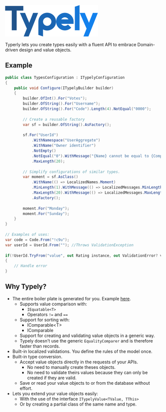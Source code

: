 ![Typely](https://github.com/adampaquette/Typely/blob/main/assets/logo-300.png)

Typerly lets you create types easily with a fluent API to embrace Domain-driven design and value objects.

## Example

```csharp
public class TypesConfiguration : ITypelyConfiguration
{
    public void Configure(ITypelyBuilder builder)
    {
        builder.OfInt().For("Votes");
        builder.OfString().For("Username");
        builder.OfString().For("Code").Length(4).NotEqual("0000");

        // Create a reusable factory
        var sf = builder.OfString().AsFactory();

        sf.For("UserId")
            .WithNamespace("UserAggregate")
            .WithName("Owner identifier")
            .NotEmpty()
            .NotEqual("0").WithMessage("{Name} cannot be equal to {ComparisonValue}.").WithErrorCode("ERR001")
            .MaxLength(20);

        // Simplify configurations of similar types.
        var moment = sf.AsClass()
            .WithName(() => LocalizedNames.Moment)
            .MinLength(1).WithMessage(() => LocalizedMessages.MinLengthCustom)
            .MaxLength(20).WithMessage(() => LocalizedMessages.MaxLengthCustom)
            .AsFactory();

        moment.For("Monday");
        moment.For("Sunday");
    }
}

// Examples of uses:
var code = Code.From("!c9u");
var userId = UserId.From(""); //Throws ValidationException

if(!UserId.TryFrom("value", out Rating instance, out ValidationError? validationError))
{
    // Handle error
}
```

## Why Typely?

* The entire boiler plate is generated for you. Example [here](https://github.com/adampaquette/Typely/blob/main/src/Typely.Generators.Tests/Typely/Snapshots/TypelyGeneratorSnapshotTests.Complete#UserId.g.verified.cs).
  * Supports value comparison with:
    * `IEquatable<T>`
    * Operators `!=` and `==`
  * Support for sorting with:
    * IComparable\<T>
    * IComparable
  * Support for creating and validating value objects in a generic way.
  * Typely doesn't use the generic `EqualityComparer` and is therefore faster than records.
* Built-in localized validations. You define the rules of the model once.
* Built-in type conversion.
  * Accept value objects directly in the requests of your APIs.
    * No need to manually create theses objects.
    * No need to validate theirs values because they can only be created if they are valid.
  * Save or read your value objects to or from the database without effort.
* Lets you extend your value objects easily:
  * With the use of the interface `ITypelyValue<TValue, TThis>`
  * Or by creating a partial class of the same name and type.
